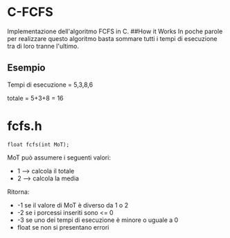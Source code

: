 # C-FCFS
Implementazione dell'algoritmo FCFS in C.
##How it Works
In poche parole per realizzare questo algoritmo basta sommare tutti i tempi di esecuzione tra di loro tranne l'ultimo.
## Esempio
Tempi di esecuzione = 5,3,8,6

totale = 5+3+8 = 16
# fcfs.h
`float fcfs(int MoT);`

MoT può assumere i seguenti valori:
* 1 --> calcola il totale
* 2 --> calcola la media

Ritorna: 
* -1 se il valore di MoT è diverso da 1 o 2
* -2 se i porcessi inseriti sono <= 0
* -3 se uno dei tempi di esecuzione è minore o uguale a 0
* float se non si presentano errori

